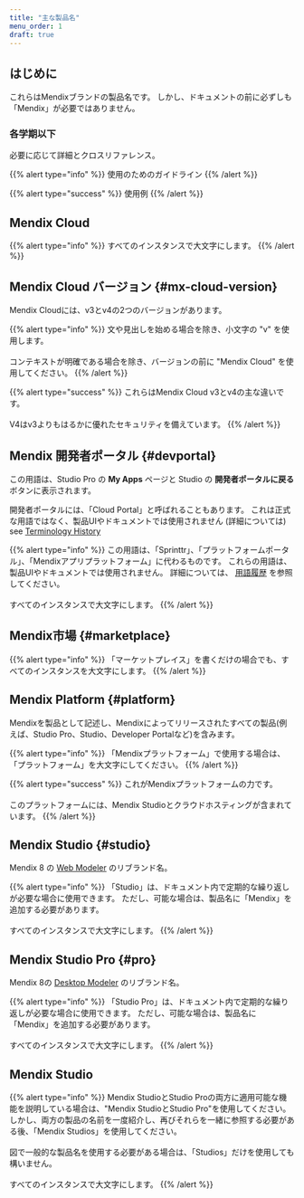 ```yaml
---
title: "主な製品名"
menu_order: 1
draft: true
---
```


## はじめに

これらはMendixブランドの製品名です。 しかし、ドキュメントの前に必ずしも「Mendix」が必要ではありません。

### 各学期以下

必要に応じて詳細とクロスリファレンス。

{{% alert type="info" %}}
使用のためのガイドライン
{{% /alert %}}

{{% alert type="success" %}}
使用例
{{% /alert %}}

## Mendix Cloud

{{% alert type="info" %}}
すべてのインスタンスで大文字にします。
{{% /alert %}}

## Mendix Cloud バージョン {#mx-cloud-version}

Mendix Cloudには、v3とv4の2つのバージョンがあります。

{{% alert type="info" %}}
文や見出しを始める場合を除き、小文字の "v" を使用します。<br />
<br />
コンテキストが明確である場合を除き、バージョンの前に "Mendix Cloud" を使用してください。
{{% /alert %}}

{{% alert type="success" %}}
これらはMendix Cloud v3とv4の主な違いです。<br />
<br />
V4はv3よりもはるかに優れたセキュリティを備えています。
{{% /alert %}}

## Mendix 開発者ポータル {#devportal}

この用語は、Studio Pro の **My Apps** ページと Studio の **開発者ポータルに戻る** ボタンに表示されます。

開発者ポータルには、「Cloud Portal」と呼ばれることもあります。 これは正式な用語ではなく、製品UIやドキュメントでは使用されません (詳細については) see [Terminology History](terminology-history)

{{% alert type="info" %}}
この用語は、「Sprinttr」、「プラットフォームポータル」、「Mendixアプリプラットフォーム」に代わるものです。 これらの用語は、製品UIやドキュメントでは使用されません。 詳細については、 [用語履歴](terminology-history) を参照してください。<br />
<br />
すべてのインスタンスで大文字にします。
{{% /alert %}}

## Mendix市場 {#marketplace}

{{% alert type="info" %}}
「マーケットプレイス」を書くだけの場合でも、すべてのインスタンスを大文字にします。
{{% /alert %}}

## Mendix Platform {#platform}

Mendixを製品として記述し、Mendixによってリリースされたすべての製品(例えば、Studio Pro、Studio、Developer Portalなど)を含みます。

{{% alert type="info" %}}
「Mendixプラットフォーム」で使用する場合は、「プラットフォーム」を大文字にしてください。
{{% /alert %}}

{{% alert type="success" %}}
これがMendixプラットフォームの力です。<br />
<br />
このプラットフォームには、Mendix Studioとクラウドホスティングが含まれています。
{{% /alert %}}

## Mendix Studio {#studio}

Mendix 8 の [Web Modeler](terminology-history#wm) のリブランド名。

{{% alert type="info" %}}
「Studio」は、ドキュメント内で定期的な繰り返しが必要な場合に使用できます。 ただし、可能な場合は、製品名に「Mendix」を追加する必要があります。<br />
<br />
すべてのインスタンスで大文字にします。
{{% /alert %}}

## Mendix Studio Pro {#pro}

Mendix 8の [Desktop Modeler](terminology-history#dm) のリブランド名。

{{% alert type="info" %}}
「Studio Pro」は、ドキュメント内で定期的な繰り返しが必要な場合に使用できます。 ただし、可能な場合は、製品名に「Mendix」を追加する必要があります。<br />
<br />
すべてのインスタンスで大文字にします。
{{% /alert %}}

## Mendix Studio

{{% alert type="info" %}}
Mendix StudioとStudio Proの両方に適用可能な機能を説明している場合は、"Mendix StudioとStudio Pro"を使用してください。 しかし、両方の製品の名前を一度紹介し、再びそれらを一緒に参照する必要がある後、「Mendix Studios」を使用してください。<br />
<br />
図で一般的な製品名を使用する必要がある場合は、「Studios」だけを使用しても構いません。<br />
<br />
すべてのインスタンスで大文字にします。
{{% /alert %}}

